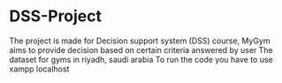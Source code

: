 # DSS-Project
The project is made for Decision support system (DSS) course, MyGym aims to provide decision based on certain criteria answered by user
The dataset for gyms in riyadh, saudi arabia
To run the code you have to use xampp localhost
